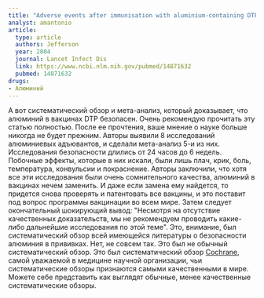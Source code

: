 ```yaml
---
title: "Adverse events after immunisation with aluminium-containing DTP vaccines: systematic review of the evidence"
analyst: amantonio
article:
  type: article
  authors: Jefferson
  year: 2004
  journal: Lancet Infect Dis
  link: https://www.ncbi.nlm.nih.gov/pubmed/14871632
  pubmed: 14871632
drugs:
- Алюминий
---
```


А вот систематический обзор и мета-анализ, который доказывает, что алюминий в вакцинах DTP безопасен. Очень рекомендую прочитать эту статью полностью. После ее прочтения, ваше мнение о науке больше никогда не будет прежним.
Авторы выявили 8 исследований алюминиевых адъювантов, и сделали мета-анализ 5-и из них.
Исследования безопасности длились от 24 часов до 6 недель. Побочные эффекты, которые в них искали, были лишь плач, крик, боль, температура, конвульсии и покраснение.
Авторы заключили, что хотя все эти исследования были очень сомнительного качества, алюминий в вакцинах нечем заменить. И даже если замена ему найдется, то придется снова проверять и патентовать все вакцины, и это поставит под вопрос программы вакцинации во всем мире.
Затем следует окончательный шокирующий вывод: "Несмотря на отсутствие качественных доказательств, мы не рекомендуем проводить какие-либо дальнейшие исследования по этой теме".
Это, внимание, был систематический обзор всей имеющейся литературы о безопасности алюминия в прививках.
Нет, не совсем так. Это был не обычный систематический обзор. Это был систематический обзор [Cochrane](https://ru.wikipedia.org/wiki/Кокрановское_сотрудничество), самой уважаемой в медицине научной организации, чьи систематические обзоры признаются самыми качественными в мире. Можете себе представить как выглядят обычные, менее качественные систематические обзоры.

